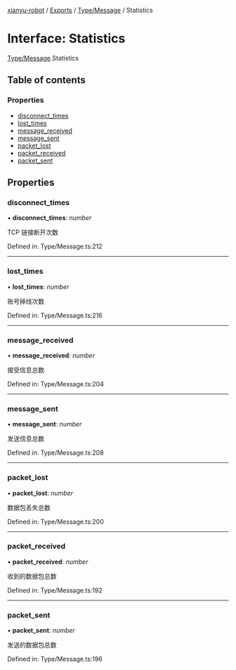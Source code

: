 [xianyu-robot](../README.md) / [Exports](../modules.md) / [Type/Message](../modules/type_message.md) / Statistics

# Interface: Statistics

[Type/Message](../modules/type_message.md).Statistics

## Table of contents

### Properties

- [disconnect\_times](type_message.statistics.md#disconnect_times)
- [lost\_times](type_message.statistics.md#lost_times)
- [message\_received](type_message.statistics.md#message_received)
- [message\_sent](type_message.statistics.md#message_sent)
- [packet\_lost](type_message.statistics.md#packet_lost)
- [packet\_received](type_message.statistics.md#packet_received)
- [packet\_sent](type_message.statistics.md#packet_sent)

## Properties

### disconnect\_times

• **disconnect\_times**: *number*

TCP 链接断开次数

Defined in: Type/Message.ts:212

___

### lost\_times

• **lost\_times**: *number*

账号掉线次数

Defined in: Type/Message.ts:216

___

### message\_received

• **message\_received**: *number*

接受信息总数

Defined in: Type/Message.ts:204

___

### message\_sent

• **message\_sent**: *number*

发送信息总数

Defined in: Type/Message.ts:208

___

### packet\_lost

• **packet\_lost**: *number*

数据包丢失总数

Defined in: Type/Message.ts:200

___

### packet\_received

• **packet\_received**: *number*

收到的数据包总数

Defined in: Type/Message.ts:192

___

### packet\_sent

• **packet\_sent**: *number*

发送的数据包总数

Defined in: Type/Message.ts:196
